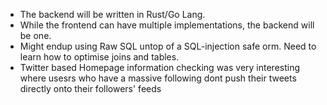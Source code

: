 - The backend will be written in Rust/Go Lang.
- While the frontend can have multiple implementations, the backend will be one. 
- Might endup using Raw SQL untop of a SQL-injection safe orm. Need to learn how to optimise joins and tables. 
- Twitter based Homepage information checking was very interesting where usesrs who have a massive following dont push their tweets directly onto their followers' feeds
